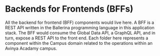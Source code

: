 # Backends for Frontends (BFFs)
All the backend for frontend (BFF) components would live here. A BFF is a REST API written in the Ballerina programming language in this application stack. The BFF would consume the Global Data API, a GraphQL API, and in turn, expose a REST API to the front end. 
Each folder here represents a component within the Campus domain related to the operations within an Avinya Acadamy campus. 


